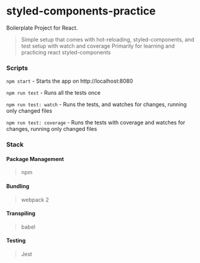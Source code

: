 # styled-components-practice
Boilerplate Project for React.

> Simple setup that comes with hot-reloading, styled-components, and test setup with watch and coverage
> Primarily for learning and practicing react styled-components

### Scripts

`npm start` - Starts the app on http://localhost:8080

`npm run test` - Runs all the tests once

`npm run test: watch` - Runs the tests, and watches for changes, running only changed files

`npm run test: coverage` - Runs the tests with coverage and watches for changes, running only changed files

### Stack

#### Package Management
> npm

#### Bundling
> webpack 2

#### Transpiling
> babel

#### Testing
> Jest
